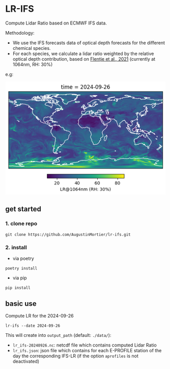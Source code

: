 # LR-IFS

Compute Lidar Ratio based on ECMWF IFS data.

Methodology:
- We use the IFS forecasts data of optical depth forecasts for the different chemical species.
- For each species, we calculate a lidar ratio weighted by the relative optical depth contribution, based on [Flentje et al., 2021](https://gmd.copernicus.org/articles/14/1721/2021/gmd-14-1721-2021.pdf) (currently at 1064nm, RH: 30%)

e.g:

![2024-09-26](examples/lr-1064nm-rh30-20240926.png)


## get started

### 1. clone repo
```
git clone https://github.com/AugustinMortier/lr-ifs.git
```

### 2. install
- via poetry
```
poetry install
```

- via pip
```
pip install
```

## basic use
Compute LR for the 2024-09-26

```
lr-ifs --date 2024-09-26
```

This will create into `output_path` (default: `./data/`):
- `lr_ifs-20240926.nc`: netcdf file which contains computed Lidar Ratio
- `lr_ifs.json`: json file which contains for each E-PROFILE station of the day the corresponding IFS-LR (if the option `aprofiles` is not deactivated)